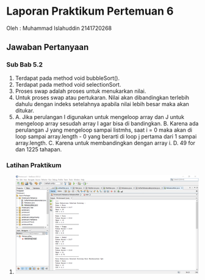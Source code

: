 # Laporan Praktikum Pertemuan 6
Oleh : Muhammad Islahuddin 2141720268

## Jawaban Pertanyaan

### Sub Bab 5.2
1. Terdapat pada method void bubbleSort().
2. Terdapat pada method void selectionSort.
3. Proses swap adalah proses untuk menukarkan nilai.
4. Untuk proses swap atau pertukaran. Nilai akan dibandingkan terlebih dahulu dengan indeks setelahnya apabila nilai lebih besar maka akan ditukar.
5. A. Jika perulangan I digunakan untuk mengeloop array dan J untuk mengeloop array sesudah array I agar bisa di bandingkan.
B. Karena ada perulangan J yang mengeloop sampai listmhs, saat i = 0 maka akan di loop sampai array.length - 0  yang berarti di loop j pertama dari 1 sampai array.length.
C. Karena untuk membandingkan dengan array i.
D. 49 for dan 1225 tahapan.

### Latihan Praktikum
1. <img src = "Maskapai.png">